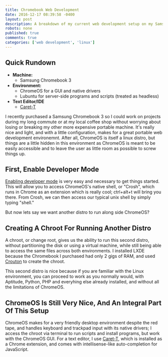 ```yaml
---
title: Chromebook Web Development
date: 2016-12-17 08:39:58 -0400
layout: post
description: A breakdown of my current web development setup on my Samsung Chromebook 3.
robots: none
published: true
comments: true
categories: ['web development', 'linux']
---
```

## Quick Rundown
- **Machine:**
	- Samsung Chromebook 3
- **Environment:**
	- ChromeOS for a GUI and native drivers
    - Lubuntu for server-side programs and scripts (treated as headless)
- **Text Editor/IDE**
	- [Caret-T](https://chrome.google.com/webstore/detail/caret-t/agiednhnlghobdgpgfdnbdaflnngmoij?hl=en)

I recently purchased a Samsung Chromebook 3 so I could work on projects during my long commute or at my local coffee shop without worrying about losing or breaking my other more expensive portable machine. It's really nice and light, and with a little configuration, makes for a great portable web development environemnt. After all, ChromeOS is itself a linux distro, but things are a little hidden in this environment as ChromeOS is meant to be easily accessible and to leave the user as little room as possible to screw things up.

<!--more-->

## First, Enable Developer Mode
[Enabling developer mode](http://www.howtogeek.com/210817/how-to-enable-developer-mode-on-your-chromebook/) is very easy and necessary to get things started. This will allow you to access ChromeOS's native shell, or "Crosh", which runs in Chrome as an extension which is really cool; ctrl+alt+t will bring you there. From Crosh, we can then access our typical unix shell by simply typing "shell."

But now lets say we want another distro to run along side ChromeOS?

## Creating A Chroot For Running Another Distro
A chroot, or change root, gives us the ability to run this second distro, without partitioning the disk or using a virtual machine, while still being able to access the same files across both environments. I installed LXDE because the Chromebook I purchased had only 2 gigs of RAM, and used [Crouton](https://github.com/dnschneid/crouton) to create the chroot.

This second distro is nice because if you are familiar with the Linux environment, you can proceed to work as you normally would, with Aptitude, Python, PHP and everyhing else already installed, and without all the limitations of ChromeOS.

## ChromeOS Is Still Very Nice, And An Integral Part Of This Setup
ChromeOS makes for a very friendly desktop environment despite the red tape, and handles keyboard and trackpad input with its native drivers; I access the chroot via terminal to run scripts and install programs, but work with the ChromeOS GUI. For a text editor, I use [Caret-T](https://chrome.google.com/webstore/detail/caret-t/agiednhnlghobdgpgfdnbdaflnngmoij?hl=en), which is installed as a Chrome extension, and comes with intellisense-like auto-completion for JavaScript.
